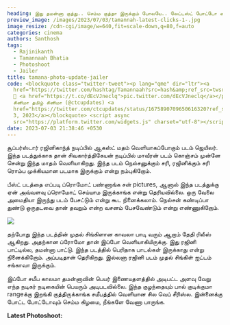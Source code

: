 ```yaml
---
heading: இது தமன்னா குத்து.. செம்ம குத்தா இருக்கும் போலயே.. லேட்டஸ்ட் போட்டோ வைரல்.
preview_image: /images/2023/07/03/tamannah-latest-clicks-1-.jpg
image_resize: /cdn-cgi/image/w=640,fit=scale-down,q=80,f=auto
categories: cinema
authors: Santhosh
tags:
  - Rajinikanth
  - Tamannaah Bhatia
  - Photoshoot
  - Jailer
title: tamana-photo-update-jailer
code: <blockquote class="twitter-tweet"><p lang="qme" dir="ltr"><a
  href="https://twitter.com/hashtag/Tamannaah?src=hash&amp;ref_src=twsrc%5Etfw">#Tamannaah</a>
  💛 <a href="https://t.co/dEcVJneclq">pic.twitter.com/dEcVJneclq</a></p>&mdash;
  சினிமா தமிழ் சினிமா (@ctcupdates) <a
  href="https://twitter.com/ctcupdates/status/1675890709650616320?ref_src=twsrc%5Etfw">July
  3, 2023</a></blockquote> <script async
  src="https://platform.twitter.com/widgets.js" charset="utf-8"></script>
date: 2023-07-03 21:38:46 +0530
---
```



சூப்பர்ஸ்டார் ரஜினிகாந்த் நடிப்பில் ஆகஸ்ட் மதம் வெளியாகப்போகும் படம் ஜெயிலர். இந்த படத்துக்காக தான் சிவகார்த்திகேயன் நடிப்பில் மாவீரன் படம் கொஞ்சம் முன்னே சென்று இந்த மாதம் வெளியாகிறது. இந்த படம் நெல்சனுக்கும் சரி, ரஜினிக்கும் சரி ரொம்ப முக்கியமான படமாக இருக்கும் என்று நம்புகிறோம்.

பீஸ்ட் படத்தை எப்படி ப்ரொமோட் பண்ணாங்க சன் pictures, ஆனால் இந்த படத்துக்கு ஏன் அவ்வளவு  ப்ரொமோட் செய்யாம இருக்காங்க என்று தெரியவில்லை. ஒரு வேலை அமைதியா இருந்து படம் பேசட்டும் என்று கூட நினைக்கலாம். நெல்சன் கண்டிப்பா துண்டு ஒருதடவை தான் தவறும் என்ற வசனம் பேசவேண்டும் என்று எண்ணுகிறோம். 

![](/images/2023/07/03/tamannah-latest-clicks-2-.jpg)

தற்போது இந்த படத்தின் முதல் சிங்கிளான காவலா பாடி வரும் ஆறாம் தேதி ரிலீஸ் ஆகிறது. அதற்கான ப்ரோமோ தான் இப்போ வெளியாகியிருக்கு. இது ரஜினி பாட்டில்ல, தமன்னா பாட்டு. இந்த படத்தில் பெரிதாக பாடல்கள் இருக்காது என்று நினைக்கிறோம். அப்படிதான் தெரிகிறது. இல்லனா ரஜினி படம் முதல் சிங்கிள் ஐட்டம் சங்காவா இருக்கும்.

இப்போ சமீப காலமா தமன்னாவின் பெயர் இணையதளத்தில் அடிபட்ட அளவு வேறு எந்த நடிகர் நடிகையின் பெயரும் அடிபடவில்லை. இந்த குழந்தையும் பால் குடிக்குமா rangeக்கு இறங்கி குத்திருக்காங்க சமீபத்தில் வெளியான சில வெப் சீரிஸ்ல. இன்னைக்கு போட்ட போட்டோவும் செம்ம கிழமை, நீங்களே வேணா பாருங்க. 

**L﻿atest Photoshoot:**